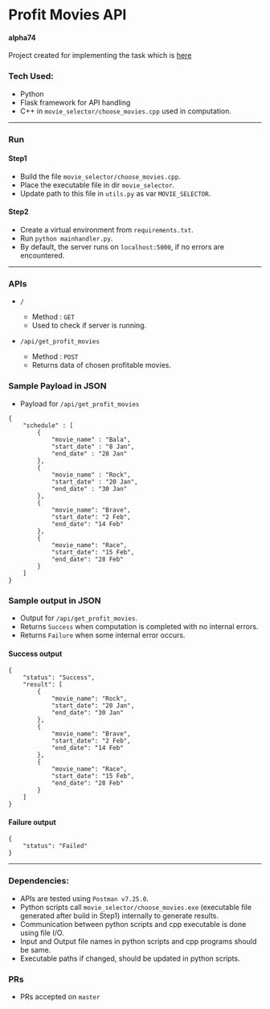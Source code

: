 # Profit Movies API
#### alpha74

Project created for implementing the task which is [here](https://github.com/alpha74/profitMoviesAPI/blob/master/task_Movies.pdf)

### Tech Used:
- Python
- Flask framework for API handling
- C++ in `movie_selector/choose_movies.cpp` used in computation.

-----

### Run

#### Step1

- Build the file `movie_selector/choose_movies.cpp`.
- Place the executable file in dir `movie_selector`.
- Update path to this file in `utils.py` as var `MOVIE_SELECTOR`.

#### Step2

- Create a virtual environment from `requirements.txt`.
- Run `python mainhandler.py`.
- By default, the server runs on `localhost:5000`, if no errors are encountered.

-----

### APIs
- `/`
	- Method : `GET`
	- Used to check if server is running.

- `/api/get_profit_movies`
	- Method : `POST`
	- Returns data of chosen profitable movies.


### Sample Payload in JSON 
- Payload for `/api/get_profit_movies`

```
{
	"schedule" : [
		{
			"movie_name" : "Bala",
			"start_date" : "8 Jan",
			"end_date" : "28 Jan"
		},
		{
			"movie_name" : "Rock",
			"start_date" : "20 Jan",
			"end_date" : "30 Jan"
		},
		{
		    "movie_name": "Brave",
		    "start_date": "2 Feb",
		    "end_date": "14 Feb"
		},
		{
		    "movie_name": "Race",
		    "start_date": "15 Feb",
		    "end_date": "28 Feb"
		}
	]
}
```

### Sample output in JSON
- Output for `/api/get_profit_movies`. 
- Returns `Success` when computation is completed with no internal errors.
- Returns `Failure` when some internal error occurs.

#### Success output
```
{
    "status": "Success",
    "result": [
        {
            "movie_name": "Rock",
            "start_date": "20 Jan",
            "end_date": "30 Jan"
        },
        {
            "movie_name": "Brave",
            "start_date": "2 Feb",
            "end_date": "14 Feb"
        },
        {
            "movie_name": "Race",
            "start_date": "15 Feb",
            "end_date": "28 Feb"
        }
    ]
}
```


#### Failure output
```
{
    "status": "Failed"
}
```

-----

### Dependencies:
- APIs are tested using `Postman v7.25.0`.
- Python scripts call `movie_selector/choose_movies.exe` (executable file generated after build in Step1) internally to generate results.
- Communication between python scripts and cpp executable is done using file I/O.
- Input and Output file names in python scripts and cpp programs should be same.
- Executable paths if changed, should be updated in python scripts.


### PRs
- PRs accepted on `master`
